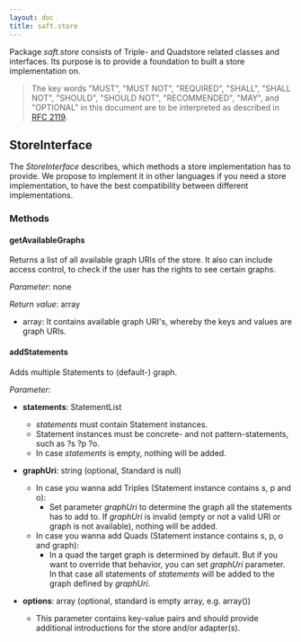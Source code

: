 ```yaml
---
layout: doc
title: saft.store
---
```


Package _saft.store_ consists of Triple- and Quadstore related classes and interfaces. Its purpose is to provide a foundation to built a store implementation on.

> The key words "MUST", "MUST NOT", "REQUIRED", "SHALL", "SHALL NOT", "SHOULD", "SHOULD NOT", "RECOMMENDED",  "MAY", and "OPTIONAL" in this document are to be interpreted as described in [RFC 2119](http://www.ietf.org/rfc/rfc2119.txt).

## StoreInterface

The _StoreInterface_ describes, which methods a store implementation has to provide. We propose to implement it in other languages if you need a store implementation, to have the best compatibility between different implementations.

### Methods

#### getAvailableGraphs

Returns a list of all available graph URIs of the store. It also can include access control, to check if the user has the rights to see certain graphs. 

*Parameter*: none

*Return value*: array

- array: It contains available graph URI's, whereby the keys and values are graph URIs.


#### addStatements

Adds multiple Statements to (default-) graph. 

*Parameter*:

- **statements**: StatementList
  - *statements* must contain Statement instances.
  - Statement instances must be concrete- and not pattern-statements, such as ?s ?p ?o. 
  - In case *statements* is empty, nothing will be added.

- **graphUri**: string (optional, Standard is null)
  - In case you wanna add Triples (Statement instance contains s, p and o):
    - Set parameter *graphUri* to determine the graph all the statements has to add to. If *graphUri* is invalid (empty or not a valid URI or graph is not available), nothing will be added.
  - In case you wanna add Quads (Statement instance contains s, p, o and graph):
    - In a quad the target graph is determined by default. But if you want to override that behavior, you can set *graphUri* parameter. In that case all statements of *statements* will be added to the graph defined by *graphUri*.
 
- **options**: array (optional, standard is empty array, e.g. array())
  - This parameter contains key-value pairs and should provide additional introductions for the store and/or adapter(s).
